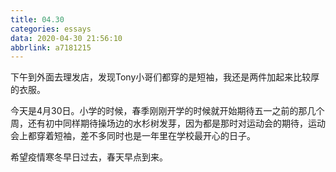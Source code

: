 ```yaml
---
title: 04.30 
categories: essays
data: 2020-04-30 21:56:10
abbrlink: a7181215
---
```


下午到外面去理发店，发现Tony小哥们都穿的是短袖，我还是两件加起来比较厚的衣服。<br>

今天是4月30日。小学的时候，春季刚刚开学的时候就开始期待五一之前的那几个周，还有初中同样期待操场边的水杉树发芽，因为都是那时对运动会的期待，运动会上都穿着短袖，差不多同时也是一年里在学校最开心的日子。<br>

希望疫情寒冬早日过去，春天早点到来。

